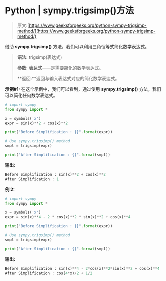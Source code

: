 # Python | sympy.trigsimp()方法

> 原文:[https://www.geeksforgeeks.org/python-sympy-trigsimp-method/](https://www.geeksforgeeks.org/python-sympy-trigsimp-method/)

借助 **sympy.trigsimp()** 方法，我们可以利用三角恒等式简化数学表达式。

> **语法:** trigsimp(表达式)
> 
> **参数:**
> **表达式**——是需要简化的数学表达式。
> 
> **返回:**返回与输入表达式对应的简化数学表达式。

**示例#1:**
在这个示例中，我们可以看到，通过使用 **sympy.trigsimp()** 方法，我们可以简化任何数学表达式。

```py
# import sympy
from sympy import * 

x = symbols('x')
expr = sin(x)**2 + cos(x)**2

print("Before Simplification : {}".format(expr))

# Use sympy.trigsimp() method
smpl = trigsimp(expr) 

print("After Simplification : {}".format(smpl)) 
```

**输出:**

```py
Before Simplification : sin(x)**2 + cos(x)**2
After Simplification : 1

```

**例 2:**

```py
# import sympy
from sympy import * 

x = symbols('x')
expr = sin(x)**4 - 2 * cos(x)**2 * sin(x)**2 + cos(x)**4

print("Before Simplification : {}".format(expr))

# Use sympy.trigsimp() method
smpl = trigsimp(expr) 

print("After Simplification : {}".format(smpl)) 
```

**输出:**

```py
Before Simplification : sin(x)**4 - 2*cos(x)**2*sin(x)**2 + cos(x)**4
After Simplification : cos(4*x)/2 + 1/2

```